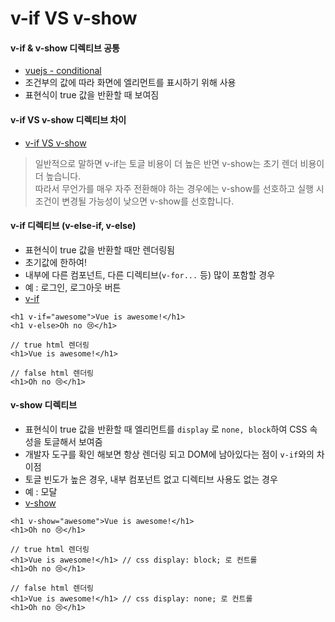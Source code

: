 # v-if VS v-show

#### v-if & v-show 디렉티브 공통

* [vuejs - conditional](https://kr.vuejs.org/v2/guide/conditional.html)
* 조건부의 값에 따라 화면에 엘리먼트를 표시하기 위해 사용
* 표현식이 true 값을 반환할 때 보여짐

&#x20;

#### v-if VS v-show 디렉티브 차이

* [v-if VS v-show](https://vuejs.org/guide/essentials/conditional.html#v-if-vs-v-show)

> 일반적으로 말하면 v-if는 토글 비용이 더 높은 반면 v-show는 초기 렌더 비용이 더 높습니다.\
> 따라서 무언가를 매우 자주 전환해야 하는 경우에는 v-show를 선호하고 실행 시 조건이 변경될 가능성이 낮으면 v-show를 선호합니다.

&#x20;

#### v-if 디렉티브 (v-else-if, v-else)

* 표현식이 true 값을 반환할 때만 렌더링됨
* 초기값에 한하여!
* 내부에 다른 컴포넌트, 다른 디렉티브(`v-for...` 등) 많이 포함할 경우
* 예 : 로그인, 로그아웃 버튼
* [v-if](https://vuejs.org/api/built-in-directives.html#v-if)

```
<h1 v-if="awesome">Vue is awesome!</h1>
<h1 v-else>Oh no 😢</h1>

// true html 렌더링
<h1>Vue is awesome!</h1> 

// false html 렌더링
<h1>Oh no 😢</h1>
```

&#x20;

#### v-show 디렉티브

* 표현식이 true 값을 반환할 때 엘리먼트를 `display` 로 `none, block`하여 CSS 속성을 토글해서 보여줌
* 개발자 도구를 확인 해보면 항상 렌더링 되고 DOM에 남아있다는 점이 `v-if`와의 차이점
* 토글 빈도가 높은 경우, 내부 컴포넌트 없고 디렉티브 사용도 없는 경우
* 예 : 모달
* [v-show](https://vuejs.org/api/built-in-directives.html#v-show)

```
<h1 v-show="awesome">Vue is awesome!</h1>
<h1>Oh no 😢</h1>

// true html 렌더링 
<h1>Vue is awesome!</h1> // css display: block; 로 컨트롤
<h1>Oh no 😢</h1>

// false html 렌더링 
<h1>Vue is awesome!</h1> // css display: none; 로 컨트롤
<h1>Oh no 😢</h1>
```
